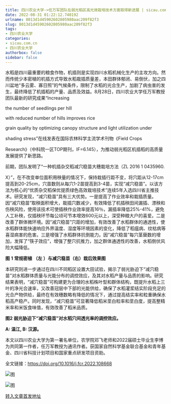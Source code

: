 ```yaml
---
title: 四川农业大学->任万军团队在弱光稻区高光效栽培技术方面取得新进展 | sicau.com.cn
date: 2022-08-31 01:22:12.740192
urlname: 8013d1d45902602805980aac209f82f3
slug: 8013d1d45902602805980aac209f82f3
tags: 
- 四川农业大学
categories:
- sicau.com.cn
- 四川农业大学
authorbox: false
sidebar: false
---
```

水稻是四川最重要的粮食作物，机插则是实现四川水稻机械化生产的主攻方向。然而传统少本密植的机插方式导致水稻栽插质量差，本田群体郁闭、易倒伏，加之四川盆地“多云雾、寡日照”的气候条件，限制了水稻的光合生产，加剧了病虫害的发生，最终降低了机插稻的产量、品质及效益。8月28日，四川农业大学任万军教授团队最新的研究成果“Increasing

the number of seedlings per hill
<!--more-->
 with reduced number of hills improves rice

grain quality by optimizing canopy structure and light utilization under

shading stress”在线发表在国际农林科学主流学术刊物《Field Crops

Research》（中科院一区TOP期刊，IF=6.145），为推动弱光稻区机插稻的高质量发展提供了新思路。

前期，团队发明了“一种机插杂交稻减穴稳苗大穗栽培方法（ZL 2016 1 0435960.

X）”，在不改变单位面积用秧量的情况下，保持栽插行距不变，将穴距从12-17cm提高到20-25cm，穴苗数则从每穴1-2苗提高到3-4苗，实现“减穴稳苗”。以该方法为核心的“优质杂交稻保优提质绿色高效栽培技术”连续5年入选四川省主推技术。研究发现，“减穴稳苗”具有三大优势。一是提高了作业效率和栽插质量。因“减穴稳苗”取秧面积增大，栽插穴数减少，有效降低了机插秧田间漏插、漂秧和伤秧风险，使用该技术可使插秧作业效率提高16％，漏插率降低25%-41%，避免人工补秧，仅插秧环节每公顷可节本增效600元以上，深受种粮大户的喜爱。二是改善了群体微环境。因“减穴稳苗”穴距的增加，有效改善了水稻群体的通透性，使水稻群体能快速响应外界温度、湿度等环境因素的变化，降低了稻瘟病、纹枯病等喜湿病害的危害。三是增强了水稻群体抗倒能力。因“减穴稳苗”每穴茎蘖数的增加，发挥了“筷子效应”，增强了整穴抗推力，加之群体通透性的改善，水稻倒伏风险大幅降低。

**图** **1** **常规密植** **（左 ）与减穴稳苗（右）栽后效果图**

本研究则进一步通过在四川不同稻区设置大田试验，揭示了弱光胁迫下“减穴稳苗”对水稻群体质量与光能分布的调控效应，及其对水稻产量与品质的影响。研究结果表明，“减穴稳苗”可构建更为合理的水稻株叶型和群体结构，既提升水稻上三叶的净光合速率，又改善冠层中下部的光能供给，确保了水稻灌浆结实阶段充足的光合产物供给，最终在有效穗数略有降低的情况下，通过提高结实率和粒重确保水稻高产稳产。同时发现，“减穴稳苗”可显著降低稻米垩白粒率和垩白度，提高整精米率和米饭食味值，有效改善了稻米品质。

**图2 弱光胁迫下“减穴稳苗”对水稻穴间透光率的调控效应。**

**A: 温江, B: 汉源。**

本文以四川农业大学为第一署名单位，农学院邓飞老师和2022届硕士毕业生李博为共同第一作者，任万军教授为通讯作者。获国家自然科学基金联合基金和青年基金、四川省科技计划项目和国家重点研发项目资助。

全文链接：https://doi.org/10.1016/j.fcr.2022.108668

![图](https://news.sicau.edu.cn/__local/F/E6/B9/8A8E3786F19FB9E603C0AEEC214_00B2E10D_42EC1.png)

![图](https://news.sicau.edu.cn/__local/C/45/C7/238423AA51C1A4E82415AA61585_BCA7623E_9E211.png)

[转入文章首发地址](https://news.sicau.edu.cn/info/1078/69263.htm)